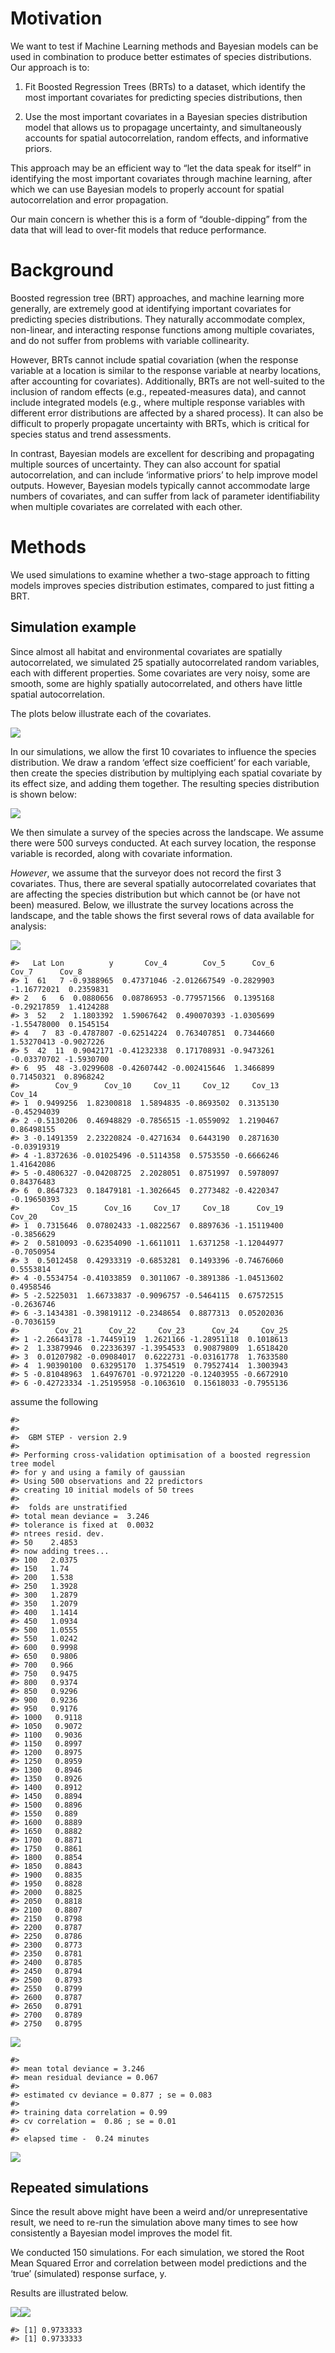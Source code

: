 # Motivation

We want to test if Machine Learning methods and Bayesian models can be
used in combination to produce better estimates of species
distributions. Our approach is to:

1.  Fit Boosted Regression Trees (BRTs) to a dataset, which identify the
    most important covariates for predicting species distributions, then

2.  Use the most important covariates in a Bayesian species distribution
    model that allows us to propagage uncertainty, and simultaneously
    accounts for spatial autocorrelation, random effects, and
    informative priors.

This approach may be an efficient way to “let the data speak for itself”
in identifying the most important covariates through machine learning,
after which we can use Bayesian models to properly account for spatial
autocorrelation and error propagation.

Our main concern is whether this is a form of “double-dipping” from the
data that will lead to over-fit models that reduce performance.

# Background

Boosted regression tree (BRT) approaches, and machine learning more
generally, are extremely good at identifying important covariates for
predicting species distributions. They naturally accommodate complex,
non-linear, and interacting response functions among multiple
covariates, and do not suffer from problems with variable collinearity.

However, BRTs cannot include spatial covariation (when the response
variable at a location is similar to the response variable at nearby
locations, after accounting for covariates). Additionally, BRTs are not
well-suited to the inclusion of random effects (e.g., repeated-measures
data), and cannot include integrated models (e.g., where multiple
response variables with different error distributions are affected by a
shared process). It can also be difficult to properly propagate
uncertainty with BRTs, which is critical for species status and trend
assessments.

In contrast, Bayesian models are excellent for describing and
propagating multiple sources of uncertainty. They can also account for
spatial autocorrelation, and can include ‘informative priors’ to help
improve model outputs. However, Bayesian models typically cannot
accommodate large numbers of covariates, and can suffer from lack of
parameter identifiability when multiple covariates are correlated with
each other.

# Methods

We used simulations to examine whether a two-stage approach to fitting
models improves species distribution estimates, compared to just fitting
a BRT.

## Simulation example

Since almost all habitat and environmental covariates are spatially
autocorrelated, we simulated 25 spatially autocorrelated random
variables, each with different properties. Some covariates are very
noisy, some are smooth, some are highly spatially autocorrelated, and
others have little spatial autocorrelation.

The plots below illustrate each of the covariates.

![](README_files/figure-markdown_github/simulate_landscapes-1.png)

In our simulations, we allow the first 10 covariates to influence the
species distribution. We draw a random ‘effect size coefficient’ for
each variable, then create the species distribution by multiplying each
spatial covariate by its effect size, and adding them together. The
resulting species distribution is shown below:

![](README_files/figure-markdown_github/species_distribution-1.png)

We then simulate a survey of the species across the landscape. We assume
there were 500 surveys conducted. At each survey location, the response
variable is recorded, along with covariate information.

*However*, we assume that the surveyor does not record the first 3
covariates. Thus, there are several spatially autocorrelated covariates
that are affecting the species distribution but which cannot be (or have
not been) measured. Below, we illustrate the survey locations across the
landscape, and the table shows the first several rows of data available
for analysis:

![](README_files/figure-markdown_github/analysis_data_example-1.png)

    #>   Lat Lon          y       Cov_4        Cov_5      Cov_6       Cov_7      Cov_8
    #> 1  61   7 -0.9388965  0.47371046 -2.012667549 -0.2829903 -1.16772021  0.2359831
    #> 2   6   6  0.0880656  0.08786953 -0.779571566  0.1395168 -0.29217859  1.4124288
    #> 3  52   2  1.1803392  1.59067642  0.490070393 -1.0305699 -1.55478000  0.1545154
    #> 4   7  83 -0.4787807 -0.62514224  0.763407851  0.7344660  1.53270413 -0.9027226
    #> 5  42  11  0.9042171 -0.41232338  0.171708931 -0.9473261 -0.03370702 -1.5930700
    #> 6  95  48 -3.0299608 -0.42607442 -0.002415646  1.3466899  0.71450321  0.8968242
    #>        Cov_9      Cov_10     Cov_11     Cov_12     Cov_13      Cov_14
    #> 1  0.9499256  1.82300818  1.5894835 -0.8693502  0.3135130 -0.45294039
    #> 2 -0.5130206  0.46948829 -0.7856515 -1.0559092  1.2190467  0.86498155
    #> 3 -0.1491359  2.23220824 -0.4271634  0.6443190  0.2871630 -0.03919319
    #> 4 -1.8372636 -0.01025496 -0.5114358  0.5753550 -0.6666246  1.41642086
    #> 5 -0.4806327 -0.04208725  2.2028051  0.8751997  0.5978097  0.84376483
    #> 6  0.8647323  0.18479181 -1.3026645  0.2773482 -0.4220347 -0.19650393
    #>       Cov_15      Cov_16     Cov_17     Cov_18      Cov_19     Cov_20
    #> 1  0.7315646  0.07802433 -1.0822567  0.8897636 -1.15119400 -0.3856629
    #> 2  0.5810093 -0.62354090 -1.6611011  1.6371258 -1.12044977 -0.7050954
    #> 3  0.5012458  0.42933319 -0.6853281  0.1493396 -0.74676060  0.5553814
    #> 4 -0.5534754 -0.41033859  0.3011067 -0.3891386 -1.04513602  0.4958546
    #> 5 -2.5225031  1.66733837 -0.9096757 -0.5464115  0.67572515 -0.2636746
    #> 6 -3.1434381 -0.39819112 -0.2348654  0.8877313  0.05202036 -0.7036159
    #>        Cov_21      Cov_22     Cov_23      Cov_24     Cov_25
    #> 1 -2.26643178 -1.74459119  1.2621166 -1.28951118  0.1018613
    #> 2  1.33879946  0.22336397 -1.3954533  0.90879809  1.6518420
    #> 3  0.01207982 -0.09084017  0.6222731 -0.03161778  1.7633580
    #> 4  1.90390100  0.63295170  1.3754519  0.79527414  1.3003943
    #> 5 -0.81048963  1.64976701 -0.9721220 -0.12403955 -0.6672910
    #> 6 -0.42723334 -1.25195958 -0.1063610  0.15618033 -0.7955136

assume the following

    #> 
    #>  
    #>  GBM STEP - version 2.9 
    #>  
    #> Performing cross-validation optimisation of a boosted regression tree model 
    #> for y and using a family of gaussian 
    #> Using 500 observations and 22 predictors 
    #> creating 10 initial models of 50 trees 
    #> 
    #>  folds are unstratified 
    #> total mean deviance =  3.246 
    #> tolerance is fixed at  0.0032 
    #> ntrees resid. dev. 
    #> 50    2.4853 
    #> now adding trees... 
    #> 100   2.0375 
    #> 150   1.74 
    #> 200   1.538 
    #> 250   1.3928 
    #> 300   1.2879 
    #> 350   1.2079 
    #> 400   1.1414 
    #> 450   1.0934 
    #> 500   1.0555 
    #> 550   1.0242 
    #> 600   0.9998 
    #> 650   0.9806 
    #> 700   0.966 
    #> 750   0.9475 
    #> 800   0.9374 
    #> 850   0.9296 
    #> 900   0.9236 
    #> 950   0.9176 
    #> 1000   0.9118 
    #> 1050   0.9072 
    #> 1100   0.9036 
    #> 1150   0.8997 
    #> 1200   0.8975 
    #> 1250   0.8959 
    #> 1300   0.8946 
    #> 1350   0.8926 
    #> 1400   0.8912 
    #> 1450   0.8894 
    #> 1500   0.8896 
    #> 1550   0.889 
    #> 1600   0.8889 
    #> 1650   0.8882 
    #> 1700   0.8871 
    #> 1750   0.8861 
    #> 1800   0.8854 
    #> 1850   0.8843 
    #> 1900   0.8835 
    #> 1950   0.8828 
    #> 2000   0.8825 
    #> 2050   0.8818 
    #> 2100   0.8807 
    #> 2150   0.8798 
    #> 2200   0.8787 
    #> 2250   0.8786 
    #> 2300   0.8773 
    #> 2350   0.8781 
    #> 2400   0.8785 
    #> 2450   0.8794 
    #> 2500   0.8793 
    #> 2550   0.8799 
    #> 2600   0.8787 
    #> 2650   0.8791 
    #> 2700   0.8789 
    #> 2750   0.8795

![](README_files/figure-markdown_github/unnamed-chunk-1-1.png)

    #> 
    #> mean total deviance = 3.246 
    #> mean residual deviance = 0.067 
    #>  
    #> estimated cv deviance = 0.877 ; se = 0.083 
    #>  
    #> training data correlation = 0.99 
    #> cv correlation =  0.86 ; se = 0.01 
    #>  
    #> elapsed time -  0.24 minutes

![](README_files/figure-markdown_github/unnamed-chunk-1-2.png)

## Repeated simulations

Since the result above might have been a weird and/or unrepresentative
result, we need to re-run the simulation above many times to see how
consistently a Bayesian model improves the model fit.

We conducted 150 simulations. For each simulation, we stored the Root
Mean Squared Error and correlation between model predictions and the
‘true’ (simulated) response surface, y.

Results are illustrated below.

![](README_files/figure-markdown_github/conduct_repeated_simulations-1.png)![](README_files/figure-markdown_github/conduct_repeated_simulations-2.png)

    #> [1] 0.9733333
    #> [1] 0.9733333
